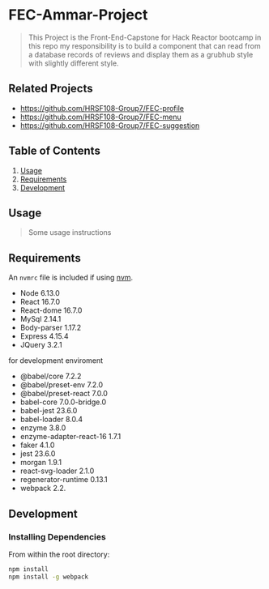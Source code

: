 # FEC-Ammar-Project

> This Project is the Front-End-Capstone for Hack Reactor bootcamp
> in this repo my responsibility is to build a component that can read
> from a database records of reviews and display them as a grubhub style
> with slightly different style.

## Related Projects

  - https://github.com/HRSF108-Group7/FEC-profile
  - https://github.com/HRSF108-Group7/FEC-menu
  - https://github.com/HRSF108-Group7/FEC-suggestion

## Table of Contents

1. [Usage](#Usage)
1. [Requirements](#requirements)
1. [Development](#development)

## Usage

> Some usage instructions

## Requirements

An `nvmrc` file is included if using [nvm](https://github.com/creationix/nvm).

- Node 6.13.0
- React 16.7.0
- React-dome 16.7.0
- MySql 2.14.1
- Body-parser 1.17.2
- Express 4.15.4
- JQuery 3.2.1

for development enviroment 
- @babel/core 7.2.2
- @babel/preset-env 7.2.0
- @babel/preset-react 7.0.0
- babel-core 7.0.0-bridge.0
- babel-jest 23.6.0
- babel-loader 8.0.4
- enzyme 3.8.0
- enzyme-adapter-react-16 1.7.1
- faker 4.1.0
- jest 23.6.0
- morgan 1.9.1
- react-svg-loader 2.1.0
- regenerator-runtime 0.13.1
- webpack 2.2.

## Development

### Installing Dependencies

From within the root directory:

```sh
npm install
npm install -g webpack
```
